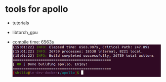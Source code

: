 # tools for apollo

- tutorials

- libtorch_gpu

- compile time: 6563s
![](tutorials/compile_success.png)